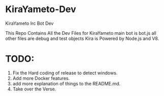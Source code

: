 KiraYameto-Dev
==============

KiraYameto Irc Bot Dev

This Repo Contains All the Dev Files for KiraYameto main bot is bot.js all other files are debug and test objects
Kira is Powered by Node.js and V8.

TODO:
=====

  1. Fix the Hard coding of release to detect windows.
  2. Add more Docker features.
  3. add more explanation of things to the README.md.
  4. Take over the Verse.
